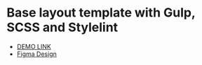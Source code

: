 # Base layout template with Gulp, SCSS and Stylelint
  - [DEMO LINK](https://maximbalyk.github.io/Innovate-Landing/)
  - [Figma Design](https://www.figma.com/file/Mze9CoCjlXDjWfrbaIO3Zj/Test?node-id=0%3A1)
